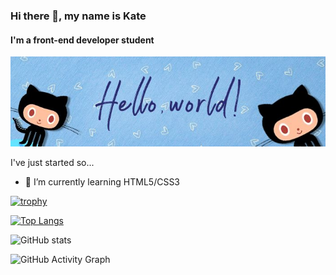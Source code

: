 ### Hi there 👋, my name is Kate
#### I'm a front-end developer student
![I'm a front-end developer student](https://github.com/eviars/eviars/blob/main/banner.jpg)

I've just started so...

- 🌱 I’m currently learning HTML5/CSS3 

[![trophy](https://github-profile-trophy.vercel.app/?username=eviars)](https://github.com/ryo-ma/github-profile-trophy)

[![Top Langs](https://github-readme-stats.vercel.app/api/top-langs/?username=eviars)](https://github.com/anuraghazra/github-readme-stats)

![GitHub stats](https://github-readme-stats.vercel.app/api?username=eviars&show_icons=true)  

![GitHub Activity Graph](https://activity-graph.herokuapp.com/graph?username=eviars)  

